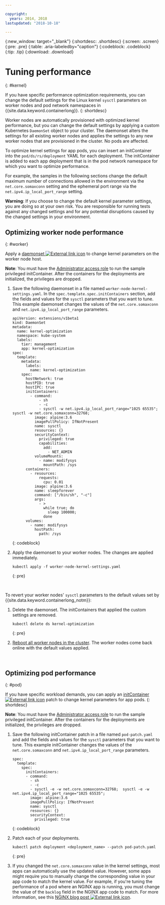 ```yaml
---

copyright:
  years: 2014, 2018
lastupdated: "2018-10-18"

---
```


{:new_window: target="_blank"}
{:shortdesc: .shortdesc}
{:screen: .screen}
{:pre: .pre}
{:table: .aria-labeledby="caption"}
{:codeblock: .codeblock}
{:tip: .tip}
{:download: .download}

# Tuning performance
{: #kernel}

If you have specific performance optimization requirements, you can change the default settings for the Linux kernel `sysctl` parameters on worker nodes and pod network namespaces in {{site.data.keyword.containerlong}}.
{: shortdesc}

Worker nodes are automatically provisioned with optimized kernel performance, but you can change the default settings by applying a custom Kubernetes `DaemonSet` object to your cluster. The daemonset alters the settings for all existing worker nodes and applies the settings to any new worker nodes that are provisioned in the cluster. No pods are affected.

To optimize kernel settings for app pods, you can insert an initContainer into the `pod/ds/rs/deployment` YAML for each deployment. The initContainer is added to each app deployment that is in the pod network namespace for which you want to optimize performance.

For example, the samples in the following sections change the default maximum number of connections allowed in the environment via the `net.core.somaxconn` setting and the ephemeral port range via the `net.ipv4.ip_local_port_range` setting.

**Warning**: If you choose to change the default kernel parameter settings, you are doing so at your own risk. You are responsible for running tests against any changed settings and for any potential disruptions caused by the changed settings in your environment.

## Optimizing worker node performance
{: #worker}

Apply a [daemonset ![External link icon](../icons/launch-glyph.svg "External link icon")](https://kubernetes.io/docs/concepts/workloads/controllers/daemonset/) to change kernel parameters on the worker node host.

**Note**: You must have the [Administrator access role](cs_users.html#access_policies) to run the sample privileged initContainer. After the containers for the deployments are initialized, the privileges are dropped.

1. Save the following daemonset in a file named `worker-node-kernel-settings.yaml`. In the `spec.template.spec.initContainers` section, add the fields and values for the `sysctl` parameters that you want to tune. This example daemonset changes the values of the `net.core.somaxconn` and `net.ipv4.ip_local_port_range` parameters.
    ```
    apiVersion: extensions/v1beta1
    kind: DaemonSet
    metadata:
      name: kernel-optimization
      namespace: kube-system
      labels:
        tier: management
        app: kernel-optimization
    spec:
      template:
        metadata:
          labels:
            name: kernel-optimization
        spec:
          hostNetwork: true
          hostPID: true
          hostIPC: true
          initContainers:
            - command:
                - sh
                - -c
                - sysctl -w net.ipv4.ip_local_port_range="1025 65535"; sysctl -w net.core.somaxconn=32768;
              image: alpine:3.6
              imagePullPolicy: IfNotPresent
              name: sysctl
              resources: {}
              securityContext:
                privileged: true
                capabilities:
                  add:
                    - NET_ADMIN
              volumeMounts:
                - name: modifysys
                  mountPath: /sys
          containers:
            - resources:
                requests:
                  cpu: 0.01
              image: alpine:3.6
              name: sleepforever
              command: ["/bin/sh", "-c"]
              args:
                - >
                  while true; do
                    sleep 100000;
                  done
          volumes:
            - name: modifysys
              hostPath:
                path: /sys
    ```
    {: codeblock}

2. Apply the daemonset to your worker nodes. The changes are applied immediately.
    ```
    kubectl apply -f worker-node-kernel-settings.yaml
    ```
    {: pre}

<br />

To revert your worker nodes' `sysctl` parameters to the default values set by {{site.data.keyword.containerlong_notm}}:

1. Delete the daemonset. The initContainers that applied the custom settings are removed.
    ```
    kubectl delete ds kernel-optimization
    ```
    {: pre}

2. [Reboot all worker nodes in the cluster](cs_cli_reference.html#cs_worker_reboot). The worker nodes come back online with the default values applied.

<br />


## Optimizing pod performance
{: #pod}

If you have specific workload demands, you can apply an [initContainer ![External link icon](../icons/launch-glyph.svg "External link icon")](https://kubernetes.io/docs/concepts/workloads/pods/init-containers/) patch to change kernel parameters for app pods.
{: shortdesc}

**Note**: You must have the [Administrator access role](cs_users.html#access_policies) to run the sample privileged initContainer. After the containers for the deployments are initialized, the privileges are dropped.

1. Save the following initContainer patch in a file named `pod-patch.yaml` and add the fields and values for the `sysctl` parameters that you want to tune. This example initContainer changes the values of the `net.core.somaxconn` and `net.ipv4.ip_local_port_range` parameters.
    ```
    spec:
      template:
        spec:
          initContainers:
          - command:
            - sh
            - -c
            - sysctl -e -w net.core.somaxconn=32768;  sysctl -e -w net.ipv4.ip_local_port_range="1025 65535";
            image: alpine:3.6
            imagePullPolicy: IfNotPresent
            name: sysctl
            resources: {}
            securityContext:
              privileged: true
    ```
    {: codeblock}

2. Patch each of your deployments.
    ```
    kubectl patch deployment <deployment_name> --patch pod-patch.yaml
    ```
    {: pre}

3. If you changed the `net.core.somaxconn` value in the kernel settings, most apps can automatically use the updated value. However, some apps might require you to manually change the corresponding value in your app code to match the kernel value. For example, if you're tuning the performance of a pod where an NGINX app is running, you must change the value of the `backlog` field in the NGINX app code to match. For more information, see this [NGINX blog post ![External link icon](../icons/launch-glyph.svg "External link icon")](https://www.nginx.com/blog/tuning-nginx/).
